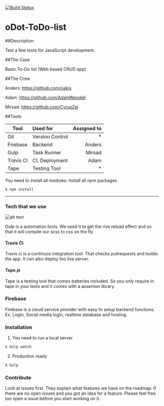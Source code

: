 [![Build Status](https://travis-ci.org/AdamWendell/oDot-ToDo-list.svg?branch=master)](https://travis-ci.org/AdamWendell/oDot-ToDo-list)
# oDot-ToDo-list

##Description

Test a few tools for JavaScript development.

##The Case

Basic To-Do list (Web based CRUD app)

##The Crew

Anders: https://github.com/oakis

Adam: https://github.com/AdamWendell

Mirsad: https://github.com/CyrusZei

##Tools

| Tool          | Used for        | Assigned to |
| ------------- |:----------------| -----------:|
| Git           | Version Control | *           |
| Firebase      | Backend					| Anders			|
| Gulp					| Task Runner			| Mirsad			|
| Travis CI 		| CI, Deployment  | Adam				|
| Tape					| Testing Tool 		| *						|



You need to install all modules:
Install all npm packages
```sh
$ npm install
```


---------------------
### Tech that we use
![alt text](https://img.stackshare.io/service/844/iruTC031.png "Logo Title Text 1")

Gulp is a automation tools. We used it to get the rive reload effect and so that it will compile our scss to css on the fly

#### Travis CI

Travis ci is a continuos integration tool. That checks pullrequests and builds the app. It can also deploy too live server. 

#### Tape.js

Tape is a testing tool that comes batteries included. So you only require in tape in your tests and it comes with a assertion library.


### Firebase

Firebase is a cloud service provider with easy to setup backend functions. Ex. Login, Social media login, realtime database and hosting.

### Installation


1. You need to run a local server
```sh
$ Gulp watch
```
2. Production ready
```sh
$ Gulp
```

### Contribute

Look at issues first. They explain what features we have on the roadmap. If there are no open issues and you got an idea for a feature. Please feel free too open a issue before you start working on it.
